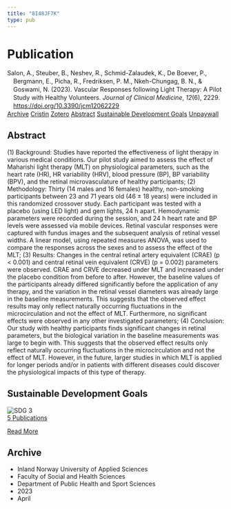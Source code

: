 ```yaml
---
title: "8I48JF7K"
type: pub
---
```

<h1>Publication</h1>
<article id="csl-bib-container-8I48JF7K" class="csl-bib-container">
  <div class="csl-bib-body" style="line-height: 1.35; padding-left: 1em; text-indent:-1em;">
  <div class="csl-entry">Salon, A., Steuber, B., Neshev, R., Schmid-Zalaudek, K., De Boever, P., Bergmann, E., Picha, R., Fredriksen, P. M., Nkeh-Chungag, B. N., &amp; Goswami, N. (2023). Vascular Responses following Light Therapy: A Pilot Study with Healthy Volunteers. <i>Journal of Clinical Medicine</i>, <i>12</i>(6), 2229. <a href="https://doi.org/10.3390/jcm12062229">https://doi.org/10.3390/jcm12062229</a></div>
</div>
  <div class="csl-bib-buttons">
    <a href="#taxonomy-article-8I48JF7K" class="csl-bib-button">Archive</a>
    <a href="https://app.cristin.no/results/show.jsf?id=2143222" alt="Cristin URL" class="csl-bib-button">Cristin</a>
    <a href="http://zotero.org/groups/5402882/items/8I48JF7K" alt="Zotero URL" class="csl-bib-button">Zotero</a>
    <a href="#abstract-article-8I48JF7K" class="csl-bib-button">Abstract</a>
    <a href="#sdg-article-8I48JF7K" class="csl-bib-button">Sustainable Development Goals</a>
    <a href="https://www.mdpi.com/2077-0383/12/6/2229/pdf?version=1678757914" class="csl-bib-button">Unpaywall</a>
  </div>
  <div id="csl-bib-meta-container-8I48JF7K"></div>
</article>
<div id="csl-bib-meta-8I48JF7K" class="csl-bib-meta">
  <article id="abstract-article-8I48JF7K" class="abstract-article">
    <h1>Abstract</h1>
    (1) Background: Studies have reported the effectiveness of light therapy in various medical conditions. Our pilot study aimed to assess the effect of Maharishi light therapy (MLT) on physiological parameters, such as the heart rate (HR), HR variability (HRV), blood pressure (BP), BP variability (BPV), and the retinal microvasculature of healthy participants; (2) Methodology: Thirty (14 males and 16 females) healthy, non-smoking participants between 23 and 71 years old (46 ± 18 years) were included in this randomized crossover study. Each participant was tested with a placebo (using LED light) and gem lights, 24 h apart. Hemodynamic parameters were recorded during the session, and 24 h heart rate and BP levels were assessed via mobile devices. Retinal vascular responses were captured with fundus images and the subsequent analysis of retinal vessel widths. A linear model, using repeated measures ANOVA, was used to compare the responses across the sexes and to assess the effect of the MLT; (3) Results: Changes in the central retinal artery equivalent (CRAE) (p &lt; 0.001) and central retinal vein equivalent (CRVE) (p = 0.002) parameters were observed. CRAE and CRVE decreased under MLT and increased under the placebo condition from before to after. However, the baseline values of the participants already differed significantly before the application of any therapy, and the variation in the retinal vessel diameters was already large in the baseline measurements. This suggests that the observed effect results may only reflect naturally occurring fluctuations in the microcirculation and not the effect of MLT. Furthermore, no significant effects were observed in any other investigated parameters; (4) Conclusion: Our study with healthy participants finds significant changes in retinal parameters, but the biological variation in the baseline measurements was large to begin with. This suggests that the observed effect results only reflect naturally occurring fluctuations in the microcirculation and not the effect of MLT. However, in the future, larger studies in which MLT is applied for longer periods and/or in patients with different diseases could discover the physiological impacts of this type of therapy.
  </article>
  <article id="sdg-article-8I48JF7K" class="sdg-article">
    <h1>Sustainable Development Goals</h1>
    <div class="sdg-container"><div id="sdg3" class="sdg"> <img src="{{< params subfolder >}}images/sdg/sdg03_en.png" class="image" alt="SDG 3"> <div class="sdg-overlay"> <a href="{{< params subfolder >}}en/archive/?sdg=3#archive" class="sdg-publication-count"><span>5</span> Publications</a> <p><a href="https://sdgs.un.org/goals/goal3" class="sdg-read-more">Read More</a></p> </div> </div></div>
  </article>
  <article id="taxonomy-article-8I48JF7K" class="taxonomy-article">
    <h1>Archive</h1>
    <ul>
      <li>Inland Norway University of Applied Sciences</li>
      <li>Faculty of Social and Health Sciences</li>
      <li>Department of Public Health and Sport Sciences</li>
      <li>2023</li>
      <li>April</li>
    </ul>
  </article>
</div>
